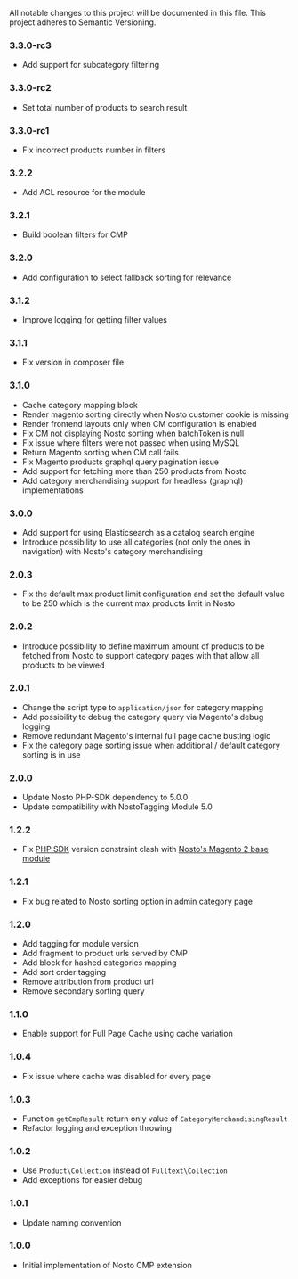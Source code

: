 All notable changes to this project will be documented in this file. This project adheres to Semantic Versioning.

### 3.3.0-rc3
* Add support for subcategory filtering

### 3.3.0-rc2
* Set total number of products to search result

### 3.3.0-rc1
* Fix incorrect products number in filters

### 3.2.2
* Add ACL resource for the module

### 3.2.1
* Build boolean filters for CMP 

### 3.2.0
* Add configuration to select fallback sorting for relevance

### 3.1.2
* Improve logging for getting filter values

### 3.1.1
* Fix version in composer file

### 3.1.0
* Cache category mapping block
* Render magento sorting directly when Nosto customer cookie is missing
* Render frontend layouts only when CM configuration is enabled
* Fix CM not displaying Nosto sorting when batchToken is null
* Fix issue where filters were not passed when using MySQL
* Return Magento sorting when CM call fails
* Fix Magento products graphql query pagination issue
* Add support for fetching more than 250 products from Nosto
* Add category merchandising support for headless (graphql) implementations

### 3.0.0
* Add support for using Elasticsearch as a catalog search engine
* Introduce possibility to use all categories (not only the ones in navigation) with Nosto's category merchandising

### 2.0.3
* Fix the default max product limit configuration and set the default value to be 250 which is the current max products limit in Nosto     

### 2.0.2
* Introduce possibility to define maximum amount of products to be fetched from Nosto to support category pages with that allow all products to be viewed

### 2.0.1
* Change the script type to `application/json` for category mapping
* Add possibility to debug the category query via Magento's debug logging 
* Remove redundant Magento's internal full page cache busting logic
* Fix the category page sorting issue when additional / default category sorting is in use 

### 2.0.0
* Update Nosto PHP-SDK dependency to 5.0.0
* Update compatibility with NostoTagging Module 5.0

### 1.2.2
* Fix [PHP SDK](https://github.com/Nosto/nosto-php-sdk) version constraint clash with [Nosto's Magento 2 base module](https://github.com/Nosto/nosto-magento2)

### 1.2.1
* Fix bug related to Nosto sorting option in admin category page

### 1.2.0
* Add tagging for module version
* Add fragment to product urls served by CMP
* Add block for hashed categories mapping
* Add sort order tagging
* Remove attribution from product url
* Remove secondary sorting query 

### 1.1.0
* Enable support for Full Page Cache using cache variation

### 1.0.4
* Fix issue where cache was disabled for every page 

### 1.0.3
* Function `getCmpResult` return only value of `CategoryMerchandisingResult`
* Refactor logging and exception throwing 

### 1.0.2
* Use `Product\Collection` instead of `Fulltext\Collection`
* Add exceptions for easier debug

### 1.0.1
* Update naming convention

### 1.0.0
* Initial implementation of Nosto CMP extension
